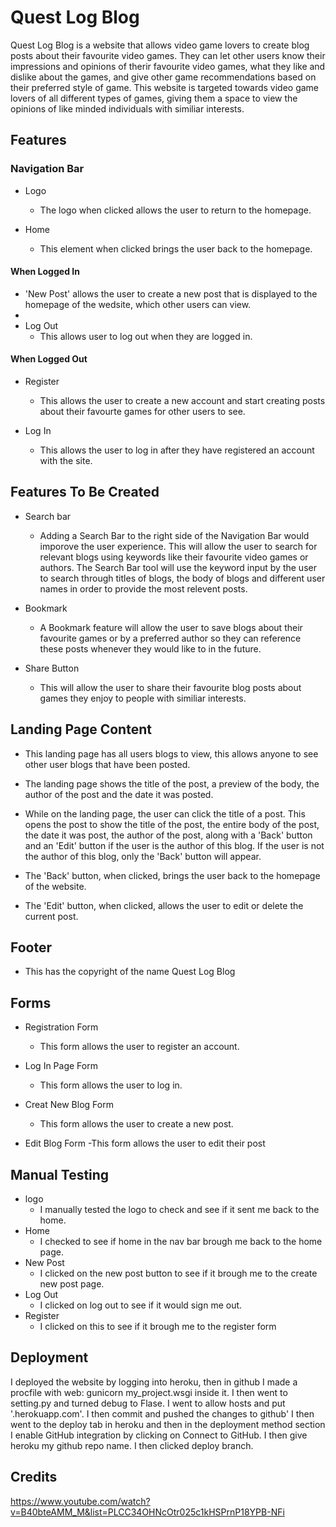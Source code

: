 # Quest Log Blog
Quest Log Blog is a website that allows video game lovers to create blog posts about their favourite video games. They can let other users know their impressions and opinions of therir favourite video games, what they like and dislike about the games, and give other game recommendations based on their preferred style of game. This website is targeted towards video game lovers of all different types of games, giving them a space to view the opinions of like minded individuals with similiar interests.

## Features

### Navigation Bar

- Logo
    - The logo when clicked allows the user to return to the homepage.
    

- Home
    - This element when clicked brings the user back to the homepage.


#### When Logged In
    
 - 'New Post' allows the user to create a new post that is displayed to the homepage of the wedsite, which other users can view.
 - 
- Log Out
    - This allows user to log out when they are logged in.
    
#### When Logged Out
- Register
    - This allows the user to create a new account and start creating posts about their favourte games for other users to see.

- Log In
    - This allows the user to log in after they have registered an account with the site.
      
## Features To Be Created
- Search bar
    - Adding a Search Bar to the right side of the Navigation Bar would imporove the user experience. This will allow the user to search for relevant blogs using keywords like their favourite video games or authors. The Search Bar tool will use the keyword input by the user to search through titles of blogs, the body of blogs and different user names in order to provide the most relevent posts.

- Bookmark
    - A Bookmark feature will allow the user to save blogs about their favourite games or by a preferred author so they can reference these posts whenever they would like to in the future.

- Share Button
    - This will allow the user to share their favourite blog posts about games they enjoy to people with similiar interests. 
  
## Landing Page Content
 - This landing page has all users blogs to view, this allows anyone to see other user blogs that have been posted.
   
 - The landing page shows the title of the post, a preview of the body, the author of the post and the date it was posted.
   
 - While on the landing page, the user can click the title of a post. This opens the post to show the title of the post, the entire body of the post, the date it was post, the author of the post, along with a 'Back' button and an 'Edit' button if the user is the author of this blog. If the user is not the author of this blog, only the 'Back' button will appear.
   
 - The 'Back' button, when clicked, brings the user back to the homepage of the website.
   
 - The 'Edit' button, when clicked, allows the user to edit or delete the current post.

 ## Footer
 - This has the copyright of the name Quest Log Blog 

 ## Forms
 - Registration Form
    - This form allows the user to register an account.
   
 - Log In Page Form
    - This form allows the user to log in.
   
 - Creat New Blog Form
    - This form allows the user to create a new post.
   
 - Edit Blog Form
    -This form allows the user to edit their post 

## Manual Testing
- logo
   - I manually tested the logo to check and see if it sent me back to the home.
- Home
    - I checked to see if home in the nav bar brough me back to the home page.
- New Post
    - I clicked on the new post button to see if it brough me to the create new post page.
- Log Out
    - I clicked on log out to see if it would sign me out.
- Register
    - I clicked on this to see if it brough me to the register form
## Deployment
I deployed the website by logging into heroku, then in github I made a procfile with web: gunicorn my_project.wsgi inside it.
I then went to setting.py and turned debug to Flase.
I went to allow hosts and put '.herokuapp.com'.
I then commit and pushed the changes to github'
I then went to the deploy tab in heroku and then in the deployment method section I enable GitHub integration by clicking on Connect to GitHub.
I then give heroku my github repo name.
I then clicked deploy branch.

## Credits

https://www.youtube.com/watch?v=B40bteAMM_M&list=PLCC34OHNcOtr025c1kHSPrnP18YPB-NFi
  
